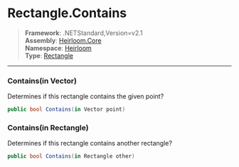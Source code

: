 # Rectangle.Contains

> **Framework**: .NETStandard,Version=v2.1  
> **Assembly**: [Heirloom.Core][0]  
> **Namespace**: [Heirloom][0]  
> **Type**: [Rectangle][1]  

--------------------------------------------------------------------------------

### Contains(in Vector)

Determines if this rectangle contains the given point?

```cs
public bool Contains(in Vector point)
```

### Contains(in Rectangle)

Determines if this rectangle contains another rectangle?

```cs
public bool Contains(in Rectangle other)
```

[0]: ../Heirloom.Core.md
[1]: Heirloom.Rectangle.md
